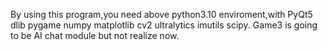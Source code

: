 By using this program,you need above python3.10 enviroment,with PyQt5 dlib pygame numpy matplotlib cv2 ultralytics imutils scipy.
Game3 is going to be AI chat module but not realize now.
